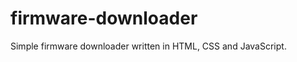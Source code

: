 firmware-downloader
===================

Simple firmware downloader written in HTML, CSS and JavaScript.

